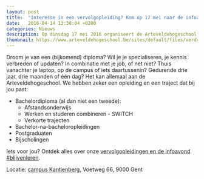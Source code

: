 ```yaml
---
layout: post
title:  "Interesse in een vervolgopleiding? Kom op 17 mei naar de infoavond #blijvenleren"
date:   2016-04-14 13:38:04 +0200
categories: Nieuws
description: Op dinsdag 17 mei 2016 organiseert de Arteveldehogeschool voor het eerst een [infoavond \#blijvenleren](http://www.arteveldehogeschool.be/node/2467). Kom langs ontdek alles over afstandsonderwijs, werken en studeren combineren, banaba's, postgraduaten en bijscholingen. We verwachten je tussen 18.30 uur tot 21 uur op campus Kantienberg.
thumbnail: https://www.arteveldehogeschool.be/sites/default/files/verderstuderen_0.png
---
```


Droom je van een (bijkomend) diploma? Wil je je specialiseren, je kennis verbreden of updaten? In combinatie met je job, of net niet? Thuis vanachter je laptop, op de campus of iets daartussenin? Gedurende drie jaar, drie maanden of één dag? Het kan allemaal aan de Arteveldehogeschool. We hebben zeker een opleiding en een traject dat bij jou past:

* Bachelordiploma (al dan niet een tweede):
    * Afstandsonderwijs
    * Werken en studeren combineren - SWITCH
    * Verkorte trajecten
* Bachelor-na-bacheloropleidingen
* Postgraduaten
* Bijscholingen

Iets voor jou? Ontdek alles over onze [vervolgopleidingen en de infoavond #blijvenleren](http://www.arteveldehogeschool.be/node/2467).

Locatie: [campus Kantienberg](http://www.arteveldehogeschool.be/node/264), Voetweg 66, 9000 Gent